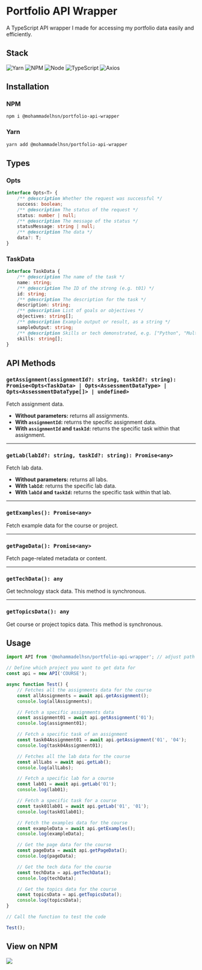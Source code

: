 # Portfolio API Wrapper

A TypeScript API wrapper I made for accessing my portfolio data easily and efficiently.

## Stack

![Yarn](https://go-skill-icons.vercel.app/api/icons?i=yarn)
![NPM](https://go-skill-icons.vercel.app/api/icons?i=npm)
![Node](https://go-skill-icons.vercel.app/api/icons?i=nodejs)
![TypeScript](https://go-skill-icons.vercel.app/api/icons?i=ts)
![Axios](https://go-skill-icons.vercel.app/api/icons?i=axios)

## Installation

### NPM

```bash
npm i @mohammadelhsn/portfolio-api-wrapper
```

### Yarn

```bash
yarn add @mohammadelhsn/portfolio-api-wrapper
```

## Types

### Opts<T>

```ts
interface Opts<T> {
	/** @description Whether the request was successful */
	success: boolean;
	/** @description The status of the request */
	status: number | null;
	/** @description The message of the status */
	statusMessage: string | null;
	/** @description The data */
	data?: T;
}
```

### TaskData

```ts
interface TaskData {
	/** @description The name of the task */
	name: string;
	/** @description The ID of the strong (e.g. t01) */
	id: string;
	/** @description The description for the task */
	description: string;
	/** @description List of goals or objectives */
	objectives: string[];
	/** @description Example output or result, as a string */
	sampleOutput: string;
	/** @description Skills or tech demonstrated, e.g. ["Python", "Multiline Strings"] */
	skills: string[];
}
```

## API Methods

### `getAssignment(assignmentId?: string, taskId?: string): Promise<Opts<TaskData> | Opts<AssessmentDataType> | Opts<AssessmentDataType[]> | undefined>`

Fetch assignment data.

- **Without parameters:** returns all assignments.
- **With `assignmentId`:** returns the specific assignment data.
- **With `assignmentId` and `taskId`:** returns the specific task within that assignment.

---

### `getLab(labId?: string, taskId?: string): Promise<any>`

Fetch lab data.

- **Without parameters:** returns all labs.
- **With `labId`:** returns the specific lab data.
- **With `labId` and `taskId`:** returns the specific task within that lab.

---

### `getExamples(): Promise<any>`

Fetch example data for the course or project.

---

### `getPageData(): Promise<any>`

Fetch page-related metadata or content.

---

### `getTechData(): any`

Get technology stack data. This method is synchronous.

---

### `getTopicsData(): any`

Get course or project topics data. This method is synchronous.

## Usage

```ts
import API from '@mohammadelhsn/portfolio-api-wrapper'; // adjust path

// Define which project you want to get data for
const api = new API('COURSE');

async function Test() {
	// Fetches all the assignments data for the course
	const allAssignments = await api.getAssignment();
	console.log(allAssignments);

	// Fetch a specific assignments data
	const assignment01 = await api.getAssignment('01');
	console.log(assignment01);

	// Fetch a specific task of an assignment
	const task04Assignment01 = await api.getAssignment('01', '04');
	console.log(task04Assignment01);

	// Fetches all the lab data for the course
	const allLabs = await api.getLab();
	console.log(allLabs);

	// Fetch a specific lab for a course
	const lab01 = await api.getLab('01');
	console.log(lab01);

	// Fetch a specific task for a course
	const task01lab01 = await api.getLab('01', '01');
	console.log(task01lab01);

	// Fetch the examples data for the course
	const exampleData = await api.getExamples();
	console.log(exampleData);

	// Get the page data for the course
	const pageData = await api.getPageData();
	console.log(pageData);

	// Get the tech data for the course
	const techData = api.getTechData();
	console.log(techData);

	// Get the topics data for the course
	const topicsData = api.getTopicsData();
	console.log(topicsData);
}

// Call the function to test the code

Test();
```

## View on NPM

<a href="https://www.npmjs.com/package/@mohammadelhsn/portfolio-api-wrapper"><img src="https://go-skill-icons.vercel.app/api/icons?i=npm" /></a>
